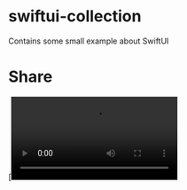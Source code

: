# swiftui-collection

Contains some small example about SwiftUI

# Share
[![Watch the video](https://dropovercl.s3.amazonaws.com/5a023a9d-d2c0-49ff-9ec3-44136bbf0d1d/bcf12aa7-e66b-4ae0-8d64-9b9e94455c56/intro_share.mov)
